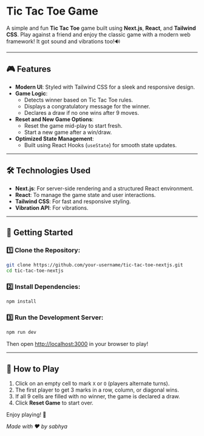 # Tic Tac Toe Game

A simple and fun **Tic Tac Toe** game built using **Next.js**, **React**, and **Tailwind CSS**. Play against a friend and enjoy the classic game with a modern web framework! It got sound and vibrations too!🔊

---

## 🎮 Features

- **Modern UI**: Styled with Tailwind CSS for a sleek and responsive design.
- **Game Logic**:
  - Detects winner based on Tic Tac Toe rules.
  - Displays a congratulatory message for the winner.
  - Declares a draw if no one wins after 9 moves.
- **Reset and New Game Options**:
  - Reset the game mid-play to start fresh.
  - Start a new game after a win/draw.
- **Optimized State Management**:
  - Built using React Hooks (`useState`) for smooth state updates.

---

## 🛠️ Technologies Used

- **Next.js**: For server-side rendering and a structured React environment.
- **React**: To manage the game state and user interactions.
- **Tailwind CSS**: For fast and responsive styling.
- **Vibration API**: For vibrations.

---

## 🚀 Getting Started

### 1️⃣ Clone the Repository:

```bash
git clone https://github.com/your-username/tic-tac-toe-nextjs.git
cd tic-tac-toe-nextjs
```

### 2️⃣ Install Dependencies:

```bash
npm install
```

### 3️⃣ Run the Development Server:

```bash
npm run dev
```

Then open [http://localhost:3000](http://localhost:3000) in your browser to play!

---

## 📌 How to Play

1. Click on an empty cell to mark `X` or `O` (players alternate turns).
2. The first player to get 3 marks in a row, column, or diagonal wins.
3. If all 9 cells are filled with no winner, the game is declared a draw.
4. Click **Reset Game** to start over.

Enjoy playing! 🎉

_Made with ❤️ by sabhya_

